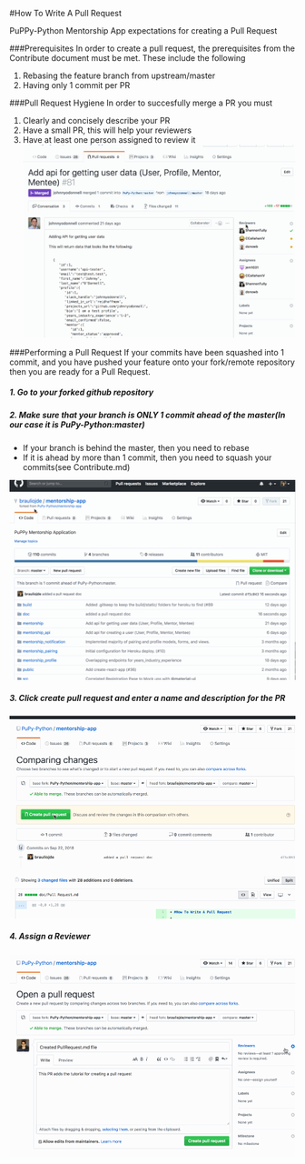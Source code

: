 #How To Write A Pull Request

PuPPy-Python Mentorship App expectations for creating a Pull Request

###Prerequisites
In order to create a pull request, the prerequisites from the Contribute document must be met. These include the following

1. Rebasing the feature branch from upstream/master 
2. Having only 1 commit per PR

###Pull Request Hygiene
In order to succesfully merge a PR you must 

1. Clearly and concisely describe your PR
2. Have a small PR, this will help your reviewers
3. Have at least one person assigned to review it
	![Example of ](./img/pr1.gif)
	
	
###Performing a Pull Request
If your commits have been squashed into 1 commit, and you have pushed your feature onto your fork/remote repository then you are ready for a Pull Request. 

##### 1. Go to your forked github repository
##### 2. Make sure that your branch is ONLY 1 commit ahead of the master(In our case it is PuPy-Python:master)
  * If your branch is behind the master, then you need to rebase
  * If it is ahead by more than 1 commit, then you need to squash your commits(see Contribute.md)

    
![](./img/pr2.gif)
	
	
##### 3. Click create pull request and enter a name and description for the PR


![](./img/pr3.gif)
	
	
##### 4. Assign a Reviewer


![](./img/pr4.gif)